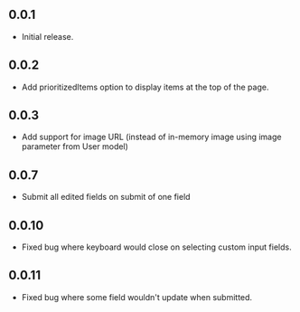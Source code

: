 ## 0.0.1

* Initial release.

## 0.0.2

* Add prioritizedItems option to display items at the top of the page.

## 0.0.3

* Add support for image URL (instead of in-memory image using image parameter from User model)

## 0.0.7

* Submit all edited fields on submit of one field

## 0.0.10

* Fixed bug where keyboard would close on selecting custom input fields.

## 0.0.11

* Fixed bug where some field wouldn't update when submitted.